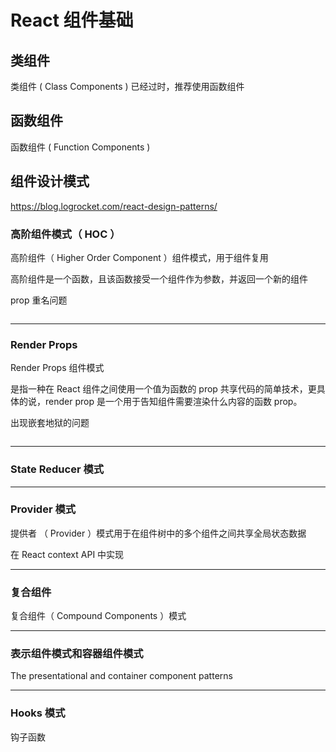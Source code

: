 # React 组件基础

## 类组件

类组件 ( Class Components ) 已经过时，推荐使用函数组件

## 函数组件

函数组件 ( Function Components )

## 组件设计模式

https://blog.logrocket.com/react-design-patterns/

### 高阶组件模式（ HOC ）

高阶组件（ Higher Order Component ）组件模式，用于组件复用

高阶组件是一个函数，且该函数接受一个组件作为参数，并返回一个新的组件

prop 重名问题

```tsx

```

---

### Render Props

Render Props 组件模式

是指一种在 React 组件之间使用一个值为函数的 prop 共享代码的简单技术，更具体的说，render prop 是一个用于告知组件需要渲染什么内容的函数 prop。

出现嵌套地狱的问题

```tsx

```

---

### State Reducer 模式

---

### Provider 模式

提供者 （ Provider ）模式用于在组件树中的多个组件之间共享全局状态数据

在 React context API 中实现

---

### 复合组件

复合组件（ Compound Components ）模式

---

### 表示组件模式和容器组件模式

The presentational and container component patterns

---

### Hooks 模式

钩子函数
